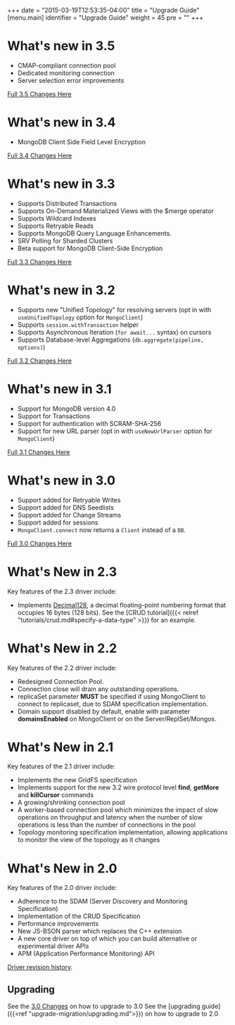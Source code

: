 +++
date = "2015-03-19T12:53:35-04:00"
title = "Upgrade Guide"
[menu.main]
  identifier = "Upgrade Guide"
  weight = 45
  pre = "<i class='fa fa-cog'></i>"
+++

# What's new in 3.5

- CMAP-compliant connection pool
- Dedicated monitoring connection
- Server selection error improvements

[Full 3.5 Changes Here](https://github.com/mongodb/node-mongodb-native/releases/tag/v3.5.0)

# What's new in 3.4

- MongoDB Client Side Field Level Encryption

[Full 3.4 Changes Here](https://github.com/mongodb/node-mongodb-native/releases/tag/v3.4.0)


# What's new in 3.3

- Supports Distributed Transactions
- Supports On-Demand Materialized Views with the $merge operator
- Supports Wildcard Indexes
- Supports Retryable Reads
- Supports MongoDB Query Language Enhancements.
- SRV Polling for Sharded Clusters
- Beta support for MongoDB Client-Side Encryption

[Full 3.3 Changes Here](https://github.com/mongodb/node-mongodb-native/releases/tag/v3.3.0)

# What's new in 3.2

- Supports new "Unified Topology" for resolving servers (opt in with `useUnifiedTopology` option for `MongoClient`)
- Supports `session.withTransaction` helper
- Supports Asynchronous Iteration (`for await...` syntax) on cursors
- Supports Database-level Aggregations (`db.aggregate(pipeline, options)`)

[Full 3.2 Changes Here](https://github.com/mongodb/node-mongodb-native/releases/tag/v3.2.1)

# What's new in 3.1

- Support for MongoDB version 4.0
- Support for Transactions
- Support for authentication with SCRAM-SHA-256
- Support for new URL parser (opt in with `useNewUrlParser` option for `MongoClient`)

[Full 3.1 Changes Here](https://github.com/mongodb/node-mongodb-native/blob/3.1/HISTORY.md#310-2018-06-27)

# What's new in 3.0

- Support added for Retryable Writes
- Support added for DNS Seedlists
- Support added for Change Streams
- Support added for sessions
- `MongoClient.connect` now returns a `Client` instead of a `DB`.

[Full 3.0 Changes Here](https://github.com/mongodb/node-mongodb-native/blob/master/CHANGES_3.0.0.md)

# What's New in 2.3

Key features of the 2.3 driver include:

- Implements [Decimal128](https://docs.mongodb.org), a decimal
  floating-point numbering format that occupies 16 bytes (128 bits).
  See the
  [CRUD tutorial]({{< relref "tutorials/crud.md#specify-a-data-type" >}})
  for an example.
<!-- NOTE: placeholder link to manual entry -->

# What's New in 2.2

Key features of the 2.2 driver include:

- Redesigned Connection Pool.
- Connection close will drain any outstanding operations.
- replicaSet parameter **MUST** be specified if using MongoClient to connect to replicaset, due to SDAM specification implementation.
- Domain support disabled by default, enable with parameter **domainsEnabled** on MongoClient or on the Server/ReplSet/Mongos.

# What's New in 2.1

Key features of the 2.1 driver include:

- Implements the new GridFS specification
- Implements support for the new 3.2 wire protocol level **find**, **getMore** and **killCursor** commands
- A growing/shrinking connection pool
- A worker-based connection pool which minimizes the impact of slow operations on throughput and latency when the number of slow operations is less than the number of connections in the pool
- Topology monitoring specification implementation, allowing applications to monitor the view of the topology as it changes

# What's New in 2.0

Key features of the 2.0 driver include:

- Adherence to the SDAM (Server Discovery and Monitoring Specification)
- Implementation of the CRUD Specification
- Performance improvements
- New JS-BSON parser which replaces the C++ extension
- A new core driver on top of which you can build alternative or experimental driver APIs
- APM (Application Performance Monitoring) API

[Driver revision history](https://github.com/mongodb/node-mongodb-native/blob/2.1/HISTORY.md).

## Upgrading

See the [3.0 Changes](https://github.com/mongodb/node-mongodb-native/blob/3.0.0/CHANGES_3.0.0.md) on how to upgrade to 3.0
See the [upgrading guide]({{<ref "upgrade-migration/upgrading.md">}}) on how to upgrade to 2.0
